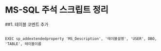 # MS-SQL 주석 스크립트 정리
##1. 테이블 코멘트 추가
<pre>
<code>
EXEC sp_addextendedproperty 'MS_Description', '테이블설명', 'USER', DBO, 'TABLE', 테이블이름
</code>
</pre>
